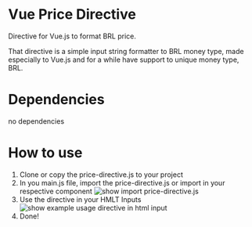 # Vue Price Directive
Directive for Vue.js to format BRL price.

That directive is a simple input string formatter to BRL money type, made especially to Vue.js and for a while have support to unique money type, BRL.

# Dependencies
no dependencies

# How to use
1. Clone or copy the price-directive.js to your project
2. In you main.js file, import the price-directive.js or import in your respective component
  ![show import price-directive.js](https://monosnap.com/file/QRj8plU00BPS8eihpl1iwOWd7GUsRK)
3. Use the directive in your HMLT Inputs
  ![show example usage directive in html input](https://monosnap.com/file/XkhYIeDXcncBf4VyvDKO32G8qUWJyW)
4. Done!

